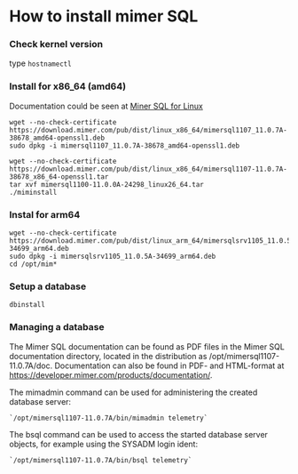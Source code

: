 # How to install mimer SQL

### Check kernel version

type `hostnamectl`

### Install for x86_64 (amd64)

Documentation could be seen at [Miner SQL for Linux](https://developer.mimer.com/article/installing-mimer-sql-on-linux/)

```
wget --no-check-certificate https://download.mimer.com/pub/dist/linux_x86_64/mimersql1107_11.0.7A-38678_amd64-openssl1.deb
sudo dpkg -i mimersql1107_11.0.7A-38678_amd64-openssl1.deb
```

```
wget --no-check-certificate https://download.mimer.com/pub/dist/linux_x86_64/mimersql1107-11.0.7A-38678_x86_64-openssl1.tar
tar xvf mimersql1100-11.0.0A-24298_linux26_64.tar
./miminstall
```

### Instal for arm64

```
wget --no-check-certificate https://download.mimer.com/pub/dist/linux_arm_64/mimersqlsrv1105_11.0.5A-34699_arm64.deb
sudo dpkg -i mimersqlsrv1105_11.0.5A-34699_arm64.deb
cd /opt/mim*
```

### Setup a database

```
dbinstall
```

### Managing a database

The Mimer SQL documentation can be found as PDF files in the Mimer SQL
documentation directory, located in the distribution as
/opt/mimersql1107-11.0.7A/doc.
Documentation can also be found in PDF- and HTML-format at
https://developer.mimer.com/products/documentation/.

The mimadmin command can be used for administering the created
database server:

    `/opt/mimersql1107-11.0.7A/bin/mimadmin telemetry`

The bsql command can be used to access the started database server
objects, for example using the SYSADM login ident:

    `/opt/mimersql1107-11.0.7A/bin/bsql telemetry`
    
